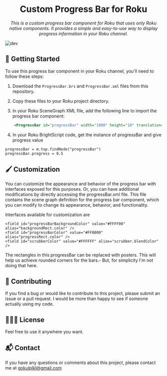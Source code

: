 
<h1 align="center">Custom Progress Bar for Roku</h1>

<p align="center">
  <i>This is a custom progress bar component for Roku that uses only Roku native components. It provides a simple and easy-to-use way to display progress information in your Roku channel.</i>
</p>

![dev](https://user-images.githubusercontent.com/52960334/220727141-4ccf3dc8-a780-4623-a81c-5902113a0a75.jpg)


## 🏁 Getting Started

To use this progress bar component in your Roku channel, you'll need to follow these steps:

1. Download the `ProgressBar.brs` and `ProgressBar.xml` files from this repository.

2. Copy these files to your Roku project directory.

3. In your Roku SceneGraph XML file, add the following line to import the progress bar component:

```xml
    <ProgressBar id="progressBar" width="1000" height="10" translation="[500, 500]" />
```
4. In your Roku BrightScript code, get the instance of progressBar and give progress value

```
progressBar = m.top.findNode("progressBar")
progressBar.progress = 0.5
```

## 🖌️ Customization

You can customize the appearance and behavior of the progress bar with interfaces exposed for this purposes. Or, you can have additional modifications by directly accessing the progressBar.xml file. This file contains the scene graph definition for the progress bar component, which you can modify to change its appearance, behavior, and functionality. 

Interfaces available for customization are
```
<field id="progressBarBackgroundColor" value="#FFFF00" alias="backgroundRect.color" />
<field id="progressBarColor" value="#FF0000" alias="progressRect.color" />
<field id="scrubberColor" value="#FFFFFF" alias="scrubber.blendColor" />
```

The rectangles in this progressBar can be replaced with posters. This will help us achieve rounded corners for the bars.- But, for simplicity I'm not doing that here.

## 🏦 Contributing

If you find a bug or would like to contribute to this project, please submit an issue or a pull request. I would be more than happy to see if someone actually using my code.

## 👮🏽‍♀️ License

Feel free to use it anywhere you want.

## 📬 Contact

If you have any questions or comments about this project, please contact me at gokulplkl@gmail.com
